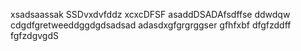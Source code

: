 xsadsaassak
SSDvxdvfddz
xcxcDFSF
asaddDSADAfsdffse
ddwdqw
cdgdfgretweeddggdgdsadsad
adasdxgfgrgrggser
gfhfxbf
dfgfzddff
fgfzdgvgdS
